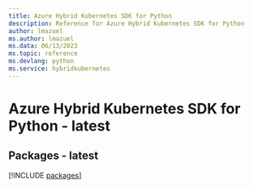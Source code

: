 ```yaml
---
title: Azure Hybrid Kubernetes SDK for Python
description: Reference for Azure Hybrid Kubernetes SDK for Python
author: lmazuel
ms.author: lmazuel
ms.data: 06/13/2023
ms.topic: reference
ms.devlang: python
ms.service: hybridkubernetes
---
```

# Azure Hybrid Kubernetes SDK for Python - latest
## Packages - latest
[!INCLUDE [packages](hybrid-kubernetes-index.md)]